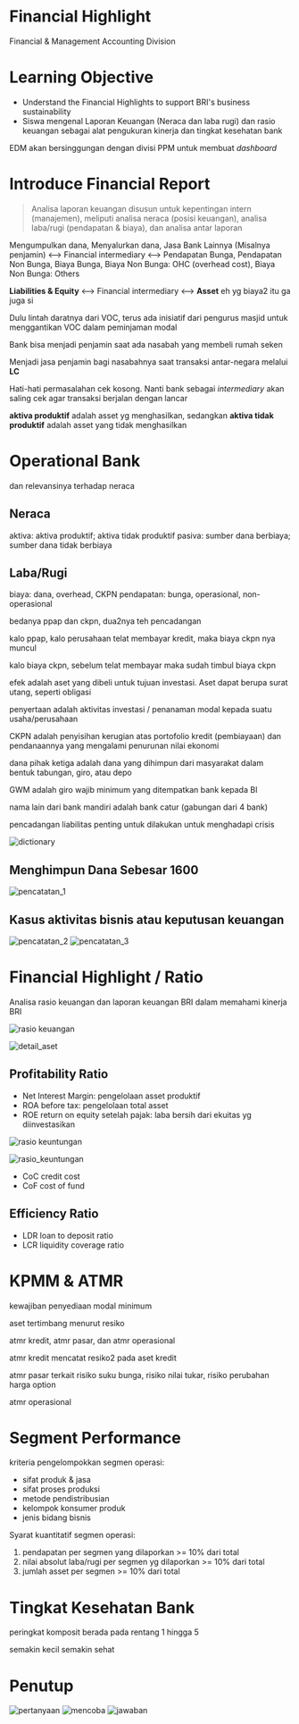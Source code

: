 # Financial Highlight
Financial & Management Accounting Division

# Learning Objective
- Understand the Financial Highlights to support BRI's business sustainability
- Siswa mengenal Laporan Keuangan (Neraca dan laba rugi) dan rasio keuangan sebagai alat pengukuran kinerja dan tingkat kesehatan bank

EDM akan bersinggungan dengan divisi PPM untuk membuat *dashboard*

# Introduce Financial Report
> Analisa laporan keuangan disusun untuk kepentingan intern (manajemen), meliputi analisa neraca (posisi keuangan), analisa laba/rugi (pendapatan & biaya), dan analisa antar laporan

Mengumpulkan dana, Menyalurkan dana, Jasa Bank Lainnya (Misalnya penjamin) <--> Financial intermediary <--> Pendapatan Bunga, Pendapatan Non Bunga, Biaya Bunga, Biaya Non Bunga: OHC (overhead cost), Biaya Non Bunga: Others

**Liabilities & Equity** <--> Financial intermediary <--> **Asset** eh yg biaya2 itu ga juga si

Dulu lintah daratnya dari VOC, terus ada inisiatif dari pengurus masjid untuk menggantikan VOC dalam peminjaman modal

Bank bisa menjadi penjamin saat ada nasabah yang membeli rumah seken

Menjadi jasa penjamin bagi nasabahnya saat transaksi antar-negara melalui **LC**

Hati-hati permasalahan cek kosong. Nanti bank sebagai *intermediary* akan saling cek agar transaksi berjalan dengan lancar

**aktiva produktif** adalah asset yg menghasilkan, sedangkan **aktiva tidak produktif** adalah asset yang tidak menghasilkan

# Operational Bank
dan relevansinya terhadap neraca

## Neraca
aktiva: aktiva produktif; aktiva tidak produktif
pasiva: sumber dana berbiaya; sumber dana tidak berbiaya

## Laba/Rugi
biaya: dana, overhead, CKPN
pendapatan: bunga, operasional, non-operasional

bedanya ppap dan ckpn, dua2nya teh pencadangan

kalo ppap, kalo perusahaan telat membayar kredit, maka biaya ckpn nya muncul

kalo biaya ckpn, sebelum telat membayar maka sudah timbul biaya ckpn

efek adalah aset  yang dibeli untuk tujuan investasi. Aset dapat berupa surat utang, seperti obligasi

penyertaan adalah aktivitas investasi / penanaman modal kepada suatu usaha/perusahaan

CKPN adalah penyisihan kerugian atas portofolio kredit (pembiayaan) dan pendanaannya yang mengalami penurunan nilai ekonomi

dana pihak ketiga adalah dana yang dihimpun dari masyarakat dalam bentuk tabungan, giro, atau depo

GWM adalah giro wajib minimum yang ditempatkan bank kepada BI

nama lain dari bank mandiri adalah bank catur (gabungan dari 4 bank)

pencadangan liabilitas penting untuk dilakukan untuk menghadapi crisis

![dictionary](dict.png)

## Menghimpun Dana Sebesar 1600
![pencatatan_1](dana_1600_1.png)

## Kasus aktivitas bisnis atau keputusan keuangan
![pencatatan_2](dana_1600_2.png)
![pencatatan_3](dana_1600_3.png)

# Financial Highlight / Ratio
Analisa rasio keuangan dan laporan keuangan BRI dalam memahami kinerja BRI

![rasio keuangan](rasio_keuangan.png)

![detail_aset](aset_keuangan.png)

## Profitability Ratio
- Net Interest Margin: pengelolaan asset produktif
- ROA before tax: pengelolaan total asset
- ROE return on equity setelah pajak: laba bersih dari ekuitas yg diinvestasikan

![rasio keuntungan](rasio_keuntungan.png)

![rasio_keuntungan](rasio_keuntungan_2.jpeg)

- CoC credit cost
- CoF cost of fund

## Efficiency Ratio
- LDR loan to deposit ratio
- LCR liquidity coverage ratio

# KPMM & ATMR
kewajiban penyediaan modal minimum

aset tertimbang menurut resiko

atmr kredit, atmr pasar, dan atmr operasional

atmr kredit mencatat resiko2 pada aset kredit

atmr pasar terkait risiko suku bunga, risiko nilai tukar, risiko perubahan harga option

atmr operasional 

# Segment Performance
kriteria pengelompokkan segmen operasi:
- sifat produk & jasa
- sifat proses produksi
- metode pendistribusian
- kelompok konsumer produk
- jenis bidang bisnis

Syarat kuantitatif segmen operasi:
1. pendapatan per segmen yang dilaporkan >= 10% dari total
2. nilai absolut laba/rugi per segmen yg dilaporkan >= 10% dari total
3. jumlah asset per segmen >= 10% dari total

# Tingkat Kesehatan Bank
peringkat komposit berada pada rentang 1 hingga 5

semakin kecil semakin sehat

# Penutup

![pertanyaan](soal.png)
![mencoba](try.png)
![jawaban](ans.png)
